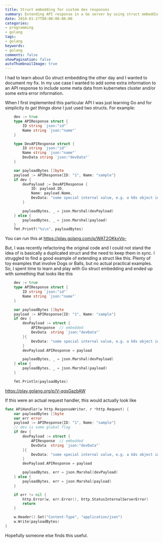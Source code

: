 ```yaml
---
title: Struct embedding for custom dev responses
summary: Extending API response in a Go server by using struct embedding
date: 2018-01-27T00:00:00-06:00
categories:
- programming
- golang
tags:
- golang
keywords:
- golang
comments: false
showPagination: false
autoThumbnailImage: true
---
```


I had to learn about Go struct embedding the other day and I wanted to document my
fix. In my use case I wanted to add some extra information to an API response to include
some meta data from kubernetes cluster and/or some extra error information.

<!--more-->

When I first implemented this particular API I was just learning Go and for simplicity
_to get things done_ I just used two structs.  For example:

```go
    dev := true
    type APIResponse struct {
        ID string `json:"id"`
        Name string `json:"name"`
    }

    type DevAPIResponse struct {
        ID string `json:"id"`
        Name string `json:"name"`
        DevData string `json:"devData"`
    }

    var payloadBytes []byte
    payload := APIResponse{ID: "1", Name: "sample"}
    if dev {
        devPayload := DevAPIResponse {
            ID: payload.ID,
            Name: payload.Name,
            DevData: "some special internal value, e.g. a k8s object id",
        }

        payloadBytes, _ = json.Marshal(devPayload)
    } else {
        payloadBytes, _ = json.Marshal(payload)
    }
    fmt.Printf("%s\n", payloadBytes)
```
You can run this at https://play.golang.com/p/WAT2OKkxVq-

But, I was recently refactoring the original code and I could not stand the idea of is basically
a duplicated struct and the need to keep them in sync.  I struggled to find a good example of
extending a struct like this.  Plenty of toy examples that involve Dogs or Balls, but no actual
practical  examples. So, I spent time to learn and play with Go struct embedding and ended up
with something that looks like this

```go
    dev := true
    type APIResponse struct {
        ID string `json:"id"`
        Name string `json:"name"`
    }

    var payloadBytes []byte
    payload := APIResponse{ID: "1", Name: "sample"}
    if dev {
        devPayload := struct {
            APIResponse  // embedded
            DevData  string `json:"devData"`
        }{
            DevData: "some special internal value, e.g. a k8s object id",
        }
        devPayload.APIResponse = payload

        payloadBytes, _ = json.Marshal(devPayload)
    } else {
        payloadBytes, _ = json.Marshal(payload)
    }

    fmt.Println(payloadBytes)
```
https://play.golang.org/p/V-qqsGazbAW

If this were an actual request handler, this would actually look like
```go
func APiHandler(w http.ResponseWriter, r *http.Request) {
    var payloadBytes []byte
    var err error
    payload := APIResponse{ID: "1", Name: "sample"}
    // dev is some global flag
    if dev {
        devPayload := struct {
            APIResponse  // embedded
            DevData  string `json:"devData"`
        }{
            DevData: "some special internal value, e.g. a k8s object id",
        }
        devPayload.APIResponse = payload

        payloadBytes, err = json.Marshal(devPayload)
    } else {
        payloadBytes, err = json.Marshal(payload)
    }

    if err != nil {
        http.Error(w, err.Error(), http.StatusInternalServerError)
        return
    }

    w.Header().Set("Content-Type", "application/json")
    w.Write(payloadBytes)
}
```

Hopefully someone else finds this useful.